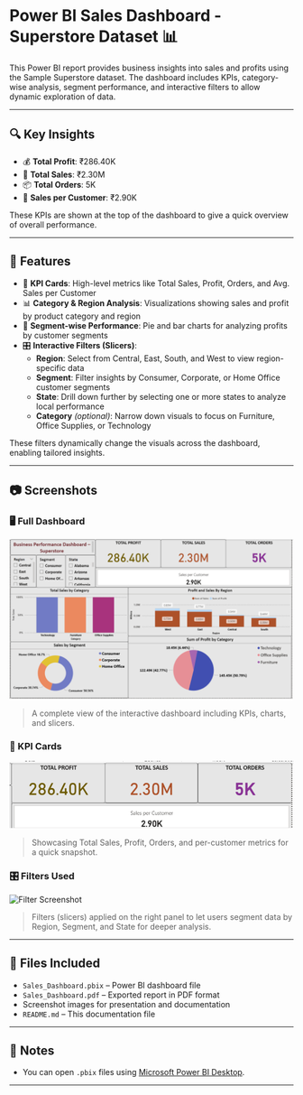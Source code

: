 # Power BI Sales Dashboard - Superstore Dataset 📊

This Power BI report provides business insights into sales and profits using the Sample Superstore dataset. The dashboard includes KPIs, category-wise analysis, segment performance, and interactive filters to allow dynamic exploration of data.

---

## 🔍 Key Insights

- 💰 **Total Profit**: ₹286.40K  
- 🛒 **Total Sales**: ₹2.30M  
- 📦 **Total Orders**: 5K  
- 👤 **Sales per Customer**: ₹2.90K  

These KPIs are shown at the top of the dashboard to give a quick overview of overall performance.

---

## 📌 Features

- 🎯 **KPI Cards**: High-level metrics like Total Sales, Profit, Orders, and Avg. Sales per Customer
- 📊 **Category & Region Analysis**: Visualizations showing sales and profit by product category and region
- 🧩 **Segment-wise Performance**: Pie and bar charts for analyzing profits by customer segments
- 🎛️ **Interactive Filters (Slicers)**:
  - **Region**: Select from Central, East, South, and West to view region-specific data  
  - **Segment**: Filter insights by Consumer, Corporate, or Home Office customer segments  
  - **State**: Drill down further by selecting one or more states to analyze local performance  
  - **Category** *(optional)*: Narrow down visuals to focus on Furniture, Office Supplies, or Technology

These filters dynamically change the visuals across the dashboard, enabling tailored insights.

---

## 📷 Screenshots

### 🖥️ Full Dashboard  
![Dashboard Full](dashboard_full.png)

> A complete view of the interactive dashboard including KPIs, charts, and slicers.

### 📌 KPI Cards  
![KPIs](KPI_Dashboard.png)

> Showcasing Total Sales, Profit, Orders, and per-customer metrics for a quick snapshot.

### 🎛️ Filters Used  
![Filter Screenshot](Filter_Dashboard.png)

> Filters (slicers) applied on the right panel to let users segment data by Region, Segment, and State for deeper analysis.

---

## 📁 Files Included

- `Sales_Dashboard.pbix` – Power BI dashboard file  
- `Sales_Dashboard.pdf` – Exported report in PDF format  
- Screenshot images for presentation and documentation  
- `README.md` – This documentation file

---

## 📄 Notes

- You can open `.pbix` files using [Microsoft Power BI Desktop](https://powerbi.microsoft.com/desktop).

---

